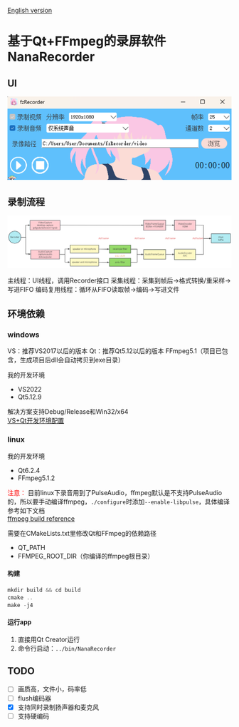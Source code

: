 [English version](./README_en.md)

# 基于Qt+FFmpeg的录屏软件NanaRecorder

## UI
![QQ截图20230119022010](./screenshot/ui.png)

## 录制流程
![flowchart](./screenshot/flowchart.png)  

主线程：UI线程，调用Recorder接口 
采集线程：采集到帧后->格式转换/重采样->写进FIFO 
编码复用线程：循环从FIFO读取帧->编码->写进文件

## 环境依赖
### windows
VS：推荐VS2017以后的版本 
Qt：推荐Qt5.12以后的版本 
FFmpeg5.1（项目已包含，生成项目后dll会自动拷贝到exe目录）

我的开发环境
- VS2022
- Qt5.12.9 
  

解决方案支持Debug/Release和Win32/x64 
</br>
[VS+Qt开发环境配置](./doc/VS%2BQt%E5%BC%80%E5%8F%91%E7%8E%AF%E5%A2%83.pdf)

### linux
我的开发环境
- Qt6.2.4
- FFmpeg5.1.2

<font color=red>注意：</font>
目前linux下录音用到了PulseAudio，ffmpeg默认是不支持PulseAudio的，所以要手动编译ffmpeg，`./configure`时添加`--enable-libpulse`，具体编译参考如下文档  
[ffmpeg build reference](./doc/ffmpeg_build.md)

需要在CMakeLists.txt里修改Qt和FFmpeg的依赖路径
- QT_PATH
- FFMPEG_ROOT_DIR（你编译的ffmpeg根目录）

#### 构建
```cpp
mkdir build && cd build
cmake ..
make -j4
```

#### 运行app
1. 直接用Qt Creator运行  
2. 命令行启动：`../bin/NanaRecorder`  

## TODO
- [ ] 画质高，文件小，码率低  
- [ ] flush编码器  
- [X] 支持同时录制扬声器和麦克风  
- [ ] 支持硬编码
